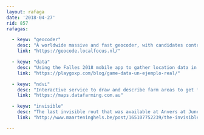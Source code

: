 ```yaml
---
layout: rafaga
date: '2018-04-27'
rid: 857
rafagas:

  - keyw: "geocoder"
    desc: "A worldwide massive and fast geocoder, with candidates control and Excel or Drive export with decimal delimiter settings"
    link: "https://geocode.localfocus.nl/"

  - keyw: "data"
    desc: "Using the Falles 2018 mobile app to gather location data in a gamified environment, results, and metrics"
    link: "https://playgoxp.com/blog/game-data-un-ejemplo-real/"

  - keyw: "ndvi"
    desc: "Interactive service to draw and describe farm areas to get free NDVI images of the last days to track crop performance evolution"
    link: "https://maps.datafarming.com.au"

  - keyw: "invisible"
    desc: "The last invisible rout that was available at Anvers at June 2017, where you could walk avoiding all private and public surveillance cameras"
    link: "http://www.maarteninghels.be/post/165107752239/the-invisible-route"

---
```

